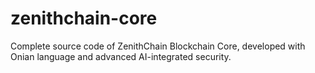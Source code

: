 # zenithchain-core
Complete source code of ZenithChain Blockchain Core, developed with Onian language and advanced AI-integrated security.
